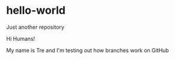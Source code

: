 # hello-world
Just another repository

Hi Humans!

My name is Tre and I'm testing out how branches work on GitHub

